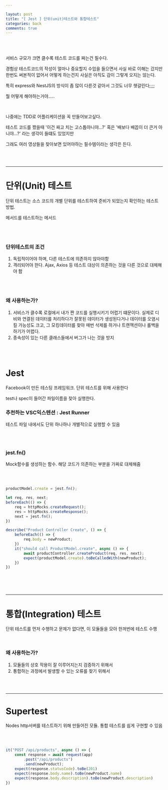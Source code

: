 ```yaml
---

layout: post
title: "[ Jest ] 단위(unit)테스트와 통합테스트"
categories: back
comments: true
---
```


<br>

<br>

서비스 규모가 크면 클수록 테스트 코드를 짜는건 필수다.

경험상 테스트코드의 작성이 얼마나 중요할지 수업을 들으면서 사실 바로 이해는 갔지만 한번도 써본적이 없어서 어떻게 하는건지 사실은 아직도 감이 그렇게 오지는 않는다.

특히 express와 NestJS의 방식이 좀 많이 다른것 같아서 그것도 너무 헷갈린다;;;;

뭘 어떻게 해야하는거야.....

<br>

나중에는 TDD로 어플리케이션을 꼭 만들어보고싶다.

테스트 코드를 짰을때 '이건 짜고 치는 고스톱아니야...?' 혹은 '배보다 배꼽이 더 큰거 아니야...?' 라는 생각이 들떄도 있었지만

그래도 여러 영상들을 찾아보면 있어야하는 필수템이라는 생각은 든다.

<br>

<br>

---

# 단위(Unit) 테스트

단위 테스트는 소스 코드의 개별 단위를 테스트하여 준비가 되었는지 확인하는 테스트 방법.

메서드를 테스트하는 메서드

<br>

<br>

### 단위테스트의 조건

1. 독립적이어야 하며, 다른 테스트에 의존하지 않아야함
2. 격리되어야 한다. Ajax, Axios 등 테스트 대상이 의존하는 것을 다른 것으로 대체해야 함

<br>

<br>

### 왜 사용하는가?

1. 서비스가 클수록 로컬에서 내가 짠 코드를 실행시키기 어렵기 떄문이다. 실제로 디비와 연결된 데이터를 처리하다가 잘못된 데이터가 생성된다거나 데이터를 오염시킬 가능성도 크고, 그 모킹데이터를 찾아 매번 삭제를 하거나 트랜잭션이나 롤백을 하기가 어렵다.
2. 종속성이 있는 다른 클래스들에서 버그가 나는 것을 방지

<br>

<br>

# Jest

Facebook이 만든 테스팅 프레임워크. 단위 테스트를 위해 사용한다

test나 spec이 들어간 파일이름을 찾아 실행한다.



### 추천하는 VSC익스텐션 : Jest Runner

테스트 파일 내에서도 단위 하나하나 개별적으로 실행할 수 있음

<br>

<br>

### jest.fn()

Mock함수를 생성하는 함수. 해당 코드가 의존하는 부분을 가짜로 대체해줌

<br>

<br>

~~~javascript
productModel.create = jest.fn();

let req, res, next;
beforeEach(() => {
    req = httpMocks.createRequest();
    res = httpMocks.createResponse();
    next = jest.fn();
})

describe("Product Controller Create", () => {
    beforeEach(() => {
        req.body = newProduct;
    })
    it("should call ProductModel.create", async () => {
        await productController.createProduct(req, res, next);
        expect(productModel.create).toBeCalledWith(newProduct);
    })
})
~~~



<br>

<br>

<br>

---

# 통합(Integration) 테스트

단위 테스트를 먼저 수행하고 문제가 없다면, 이 모듈들을 모아 한꺼번에 테스트 수행

<br>

### 왜 사용하는가?

1. 모듈들의 상호 작용이 잘 이루어지는지 검증하기 위해서
2. 통합하는 과정에서 발생할 수 있는 오류를 찾기 위해서

<br>

<br>

---

# Supertest

Nodes http서버를 테스트하기 위해 만들어진 모듈. 통합 테스트를 쉽게 구현할 수 있음

<br>

<br>

~~~javascript
it("POST /api/products", async () => {
    const response = await request(app)
        .post("/api/products")
        .send(newProduct);
    expect(response.statusCode).toBe(201)
    expect(response.body.name).toBe(newProduct.name)
    expect(response.body.description).toBe(newProduct.description)
})
~~~



<br>

<br>

<br>

<br>

<br>

<br>

<br>

<br>

<br>

<br>

<br>

<br>

<br>

<br>

<br>

<br>

<br>

<br>
